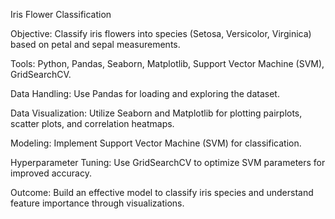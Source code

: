 Iris Flower Classification

Objective: Classify iris flowers into species (Setosa, Versicolor, Virginica) based on petal and sepal measurements.

Tools: Python, Pandas, Seaborn, Matplotlib, Support Vector Machine (SVM), GridSearchCV.

Data Handling: Use Pandas for loading and exploring the dataset.

Data Visualization: Utilize Seaborn and Matplotlib for plotting pairplots, scatter plots, and correlation heatmaps.

Modeling: Implement Support Vector Machine (SVM) for classification.

Hyperparameter Tuning: Use GridSearchCV to optimize SVM parameters for improved accuracy.

Outcome: Build an effective model to classify iris species and understand feature importance through visualizations.
